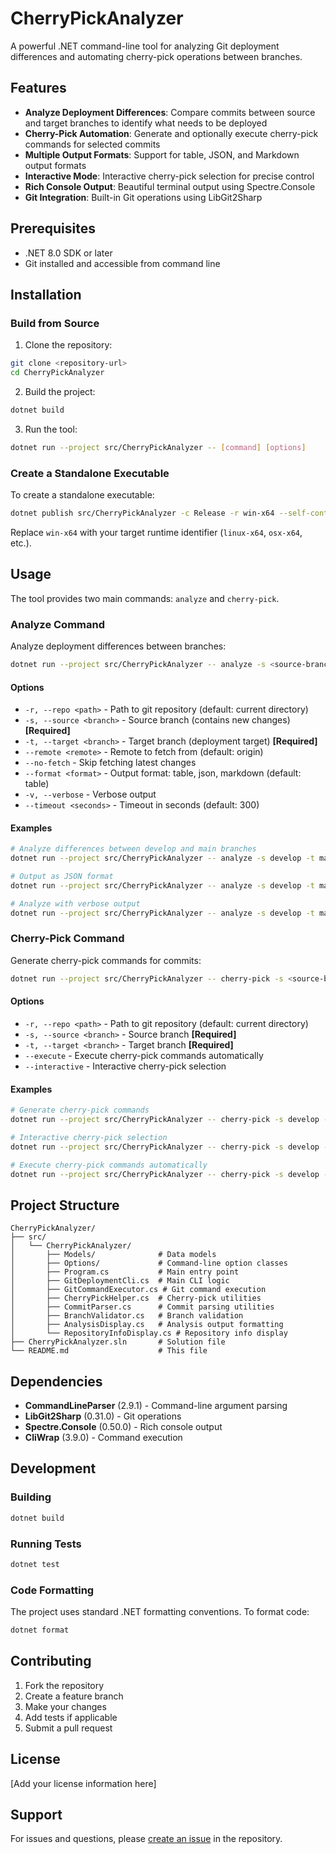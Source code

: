 # CherryPickAnalyzer

A powerful .NET command-line tool for analyzing Git deployment differences and automating cherry-pick operations between branches.

## Features

- **Analyze Deployment Differences**: Compare commits between source and target branches to identify what needs to be deployed
- **Cherry-Pick Automation**: Generate and optionally execute cherry-pick commands for selected commits
- **Multiple Output Formats**: Support for table, JSON, and Markdown output formats
- **Interactive Mode**: Interactive cherry-pick selection for precise control
- **Rich Console Output**: Beautiful terminal output using Spectre.Console
- **Git Integration**: Built-in Git operations using LibGit2Sharp

## Prerequisites

- .NET 8.0 SDK or later
- Git installed and accessible from command line

## Installation

### Build from Source

1. Clone the repository:
```bash
git clone <repository-url>
cd CherryPickAnalyzer
```

2. Build the project:
```bash
dotnet build
```

3. Run the tool:
```bash
dotnet run --project src/CherryPickAnalyzer -- [command] [options]
```

### Create a Standalone Executable

To create a standalone executable:

```bash
dotnet publish src/CherryPickAnalyzer -c Release -r win-x64 --self-contained
```

Replace `win-x64` with your target runtime identifier (`linux-x64`, `osx-x64`, etc.).

## Usage

The tool provides two main commands: `analyze` and `cherry-pick`.

### Analyze Command

Analyze deployment differences between branches:

```bash
dotnet run --project src/CherryPickAnalyzer -- analyze -s <source-branch> -t <target-branch> [options]
```

#### Options

- `-r, --repo <path>` - Path to git repository (default: current directory)
- `-s, --source <branch>` - Source branch (contains new changes) **[Required]**
- `-t, --target <branch>` - Target branch (deployment target) **[Required]**
- `--remote <remote>` - Remote to fetch from (default: origin)
- `--no-fetch` - Skip fetching latest changes
- `--format <format>` - Output format: table, json, markdown (default: table)
- `-v, --verbose` - Verbose output
- `--timeout <seconds>` - Timeout in seconds (default: 300)

#### Examples

```bash
# Analyze differences between develop and main branches
dotnet run --project src/CherryPickAnalyzer -- analyze -s develop -t main

# Output as JSON format
dotnet run --project src/CherryPickAnalyzer -- analyze -s develop -t main --format json

# Analyze with verbose output
dotnet run --project src/CherryPickAnalyzer -- analyze -s develop -t main -v
```

### Cherry-Pick Command

Generate cherry-pick commands for commits:

```bash
dotnet run --project src/CherryPickAnalyzer -- cherry-pick -s <source-branch> -t <target-branch> [options]
```

#### Options

- `-r, --repo <path>` - Path to git repository (default: current directory)
- `-s, --source <branch>` - Source branch **[Required]**
- `-t, --target <branch>` - Target branch **[Required]**
- `--execute` - Execute cherry-pick commands automatically
- `--interactive` - Interactive cherry-pick selection

#### Examples

```bash
# Generate cherry-pick commands
dotnet run --project src/CherryPickAnalyzer -- cherry-pick -s develop -t main

# Interactive cherry-pick selection
dotnet run --project src/CherryPickAnalyzer -- cherry-pick -s develop -t main --interactive

# Execute cherry-pick commands automatically
dotnet run --project src/CherryPickAnalyzer -- cherry-pick -s develop -t main --execute
```

## Project Structure

```
CherryPickAnalyzer/
├── src/
│   └── CherryPickAnalyzer/
│       ├── Models/              # Data models
│       ├── Options/             # Command-line option classes
│       ├── Program.cs           # Main entry point
│       ├── GitDeploymentCli.cs  # Main CLI logic
│       ├── GitCommandExecutor.cs # Git command execution
│       ├── CherryPickHelper.cs  # Cherry-pick utilities
│       ├── CommitParser.cs      # Commit parsing utilities
│       ├── BranchValidator.cs   # Branch validation
│       ├── AnalysisDisplay.cs   # Analysis output formatting
│       └── RepositoryInfoDisplay.cs # Repository info display
├── CherryPickAnalyzer.sln       # Solution file
└── README.md                    # This file
```

## Dependencies

- **CommandLineParser** (2.9.1) - Command-line argument parsing
- **LibGit2Sharp** (0.31.0) - Git operations
- **Spectre.Console** (0.50.0) - Rich console output
- **CliWrap** (3.9.0) - Command execution

## Development

### Building

```bash
dotnet build
```

### Running Tests

```bash
dotnet test
```

### Code Formatting

The project uses standard .NET formatting conventions. To format code:

```bash
dotnet format
```

## Contributing

1. Fork the repository
2. Create a feature branch
3. Make your changes
4. Add tests if applicable
5. Submit a pull request

## License

[Add your license information here]

## Support

For issues and questions, please [create an issue](link-to-issues) in the repository.